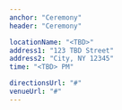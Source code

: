 ```yaml
---
anchor: "Ceremony"
header: "Ceremony"

locationName: "<TBD>"
address1: "123 TBD Street"
address2: "City, NY 12345"
time: "<TBD> PM"

directionsUrl: "#"
venueUrl: "#"
---
```

